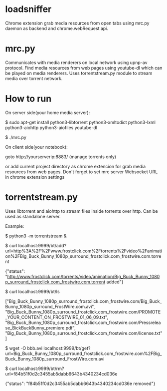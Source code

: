 # loadsniffer
Chrome extension grab media resources from open tabs using mrc.py daemon as backend and chrome.webRequest api.
# mrc.py
Communicates with media renderers on local network using upnp-av protocol.
Find media resources from web pages using youtube-dl which can be played on media renderers.
Uses torrentstream.py module to stream media over torrent network.

# How to run
On server side(your home media server):

$ sudo apt-get install python3-libtorrent python3-xmltodict python3-lxml python3-aiohttp python3-aiofiles youtube-dl

$ ./mrc.py

On client side(your notebook):

goto http://yourserverip:8883/ (manage torrents only)

or add current project directory as chrome extencion for grab media resources from web pages. Don't forget to set mrc server Websocket URL in chrome extension settings

# torrentstream.py
Uses libtorrent and aiohttp to stream files inside torrents over http. Can be used as standalone server.

Example:

   $ python3 -m torrentstream &

   $ curl localhost:9999/bt/add?url=http%3A%2F%2Fwww.frostclick.com%2Ftorrents%2Fvideo%2Fanimation%2FBig_Buck_Bunny_1080p_surround_frostclick.com_frostwire.com.torrent

   {"status": "http://www.frostclick.com/torrents/video/animation/Big_Buck_Bunny_1080p_surround_frostclick.com_frostwire.com.torrent added"}

   $ curl localhost:9999/bt/ls

   ["Big_Buck_Bunny_1080p_surround_frostclick.com_frostwire.com/Big_Buck_Bunny_1080p_surround_FrostWire.com.avi", "Big_Buck_Bunny_1080p_surround_frostclick.com_frostwire.com/PROMOTE_YOUR_CONTENT_ON_FROSTWIRE_01_06_09.txt", "Big_Buck_Bunny_1080p_surround_frostclick.com_frostwire.com/Pressrelease_BickBuckBunny_premiere.pdf", "Big_Buck_Bunny_1080p_surround_frostclick.com_frostwire.com/license.txt"]

   $ wget -O bbb.avi localhost:9999/bt/get?url=Big_Buck_Bunny_1080p_surround_frostclick.com_frostwire.com%2FBig_Buck_Bunny_1080p_surround_FrostWire.com.avi

   $ curl localhost:9999/bt/rm?url=f84b51f0d2c3455ab5dabb6643b4340234cd036e
   
   {"status": "f84b51f0d2c3455ab5dabb6643b4340234cd036e removed"}

